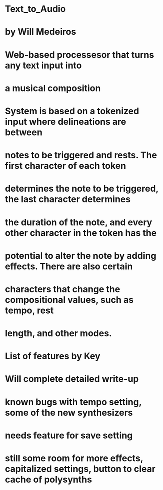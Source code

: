 # Text_to_Audio
#   by Will Medeiros
# 
#  Web-based processesor that turns any text input into
#  a musical composition
#  System is based on a tokenized input where delineations are between
#  notes to be triggered and rests. The first character of each token
#  determines the note to be triggered, the last character determines
#  the duration of the note, and every other character in the token has the
#  potential to alter the note by adding effects. There are also certain
#  characters that change the compositional values, such as tempo, rest
#  length, and other modes.
#
#  List of features by Key
#
#
#
#  Will complete detailed write-up
#  known bugs with tempo setting, some of the new synthesizers
#  needs feature for save setting
#  still some room for more effects, capitalized settings, button to clear cache of polysynths
#
